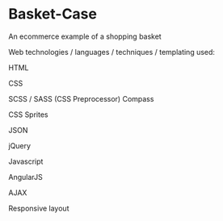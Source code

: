 # Basket-Case
An ecommerce example of a shopping basket

Web technologies / languages / techniques / templating used:

HTML

CSS

SCSS / SASS (CSS Preprocessor) Compass

CSS Sprites

JSON

jQuery

Javascript

AngularJS

AJAX

Responsive layout
